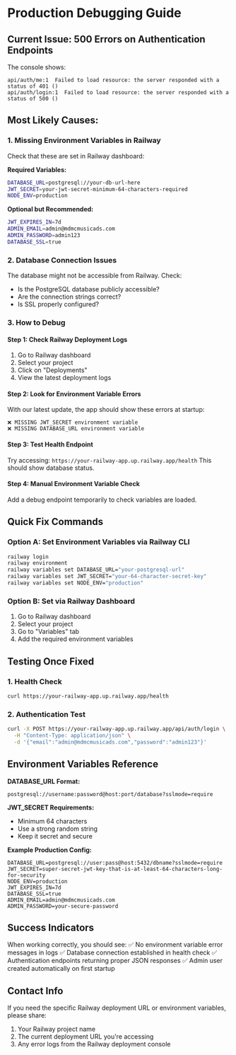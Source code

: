 # Production Debugging Guide

## Current Issue: 500 Errors on Authentication Endpoints

The console shows:
```
api/auth/me:1  Failed to load resource: the server responded with a status of 401 ()
api/auth/login:1  Failed to load resource: the server responded with a status of 500 ()
```

## Most Likely Causes:

### 1. Missing Environment Variables in Railway
Check that these are set in Railway dashboard:

**Required Variables:**
```bash
DATABASE_URL=postgresql://your-db-url-here
JWT_SECRET=your-jwt-secret-minimum-64-characters-required
NODE_ENV=production
```

**Optional but Recommended:**
```bash
JWT_EXPIRES_IN=7d
ADMIN_EMAIL=admin@mdmcmusicads.com
ADMIN_PASSWORD=admin123
DATABASE_SSL=true
```

### 2. Database Connection Issues
The database might not be accessible from Railway. Check:
- Is the PostgreSQL database publicly accessible?
- Are the connection strings correct?
- Is SSL properly configured?

### 3. How to Debug

#### Step 1: Check Railway Deployment Logs
1. Go to Railway dashboard
2. Select your project
3. Click on "Deployments" 
4. View the latest deployment logs

#### Step 2: Look for Environment Variable Errors
With our latest update, the app should show these errors at startup:
```
❌ MISSING JWT_SECRET environment variable
❌ MISSING DATABASE_URL environment variable
```

#### Step 3: Test Health Endpoint
Try accessing: `https://your-railway-app.up.railway.app/health`
This should show database status.

#### Step 4: Manual Environment Variable Check
Add a debug endpoint temporarily to check variables are loaded.

## Quick Fix Commands

### Option A: Set Environment Variables via Railway CLI
```bash
railway login
railway environment
railway variables set DATABASE_URL="your-postgresql-url"
railway variables set JWT_SECRET="your-64-character-secret-key"
railway variables set NODE_ENV="production"
```

### Option B: Set via Railway Dashboard
1. Go to Railway dashboard
2. Select your project
3. Go to "Variables" tab
4. Add the required environment variables

## Testing Once Fixed

### 1. Health Check
```bash
curl https://your-railway-app.up.railway.app/health
```

### 2. Authentication Test
```bash
curl -X POST https://your-railway-app.up.railway.app/api/auth/login \
  -H "Content-Type: application/json" \
  -d '{"email":"admin@mdmcmusicads.com","password":"admin123"}'
```

## Environment Variables Reference

**DATABASE_URL Format:**
```
postgresql://username:password@host:port/database?sslmode=require
```

**JWT_SECRET Requirements:**
- Minimum 64 characters
- Use a strong random string
- Keep it secret and secure

**Example Production Config:**
```env
DATABASE_URL=postgresql://user:pass@host:5432/dbname?sslmode=require
JWT_SECRET=super-secret-jwt-key-that-is-at-least-64-characters-long-for-security
NODE_ENV=production
JWT_EXPIRES_IN=7d
DATABASE_SSL=true
ADMIN_EMAIL=admin@mdmcmusicads.com
ADMIN_PASSWORD=your-secure-password
```

## Success Indicators

When working correctly, you should see:
✅ No environment variable error messages in logs
✅ Database connection established in health check
✅ Authentication endpoints returning proper JSON responses
✅ Admin user created automatically on first startup

## Contact Info

If you need the specific Railway deployment URL or environment variables, please share:
1. Your Railway project name
2. The current deployment URL you're accessing
3. Any error logs from the Railway deployment console